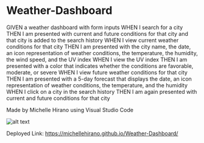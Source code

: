 # Weather-Dashboard
GIVEN a weather dashboard with form inputs
WHEN I search for a city
THEN I am presented with current and future conditions for that city and that city is added to the search history
WHEN I view current weather conditions for that city
THEN I am presented with the city name, the date, an icon representation of weather conditions, the temperature, the humidity, the wind speed, and the UV index
WHEN I view the UV index
THEN I am presented with a color that indicates whether the conditions are favorable, moderate, or severe
WHEN I view future weather conditions for that city
THEN I am presented with a 5-day forecast that displays the date, an icon representation of weather conditions, the temperature, and the humidity
WHEN I click on a city in the search history
THEN I am again presented with current and future conditions for that city


Made by Michelle Hirano using Visual Studio Code

![alt text](https://github.com/MichelleHirano/Weather-Dashboard/blob/711a61dcafec05a58a65fc80685b05aa7c1d8f63/assets/Challenge6.gif)

Deployed Link:
https://michellehirano.github.io/Weather-Dashboard/
